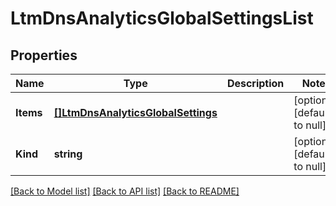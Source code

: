 # LtmDnsAnalyticsGlobalSettingsList

## Properties
Name | Type | Description | Notes
------------ | ------------- | ------------- | -------------
**Items** | [**[]LtmDnsAnalyticsGlobalSettings**](ltm_dns_analytics_globalSettings.md) |  | [optional] [default to null]
**Kind** | **string** |  | [optional] [default to null]

[[Back to Model list]](../README.md#documentation-for-models) [[Back to API list]](../README.md#documentation-for-api-endpoints) [[Back to README]](../README.md)



